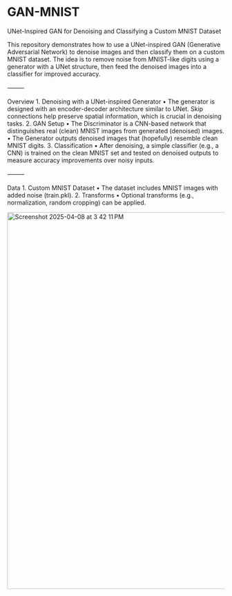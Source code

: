 # GAN-MNIST

UNet-Inspired GAN for Denoising and Classifying a Custom MNIST Dataset

This repository demonstrates how to use a UNet-inspired GAN (Generative Adversarial Network) to denoise images and then classify them on a custom MNIST dataset. The idea is to remove noise from MNIST-like digits using a generator with a UNet structure, then feed the denoised images into a classifier for improved accuracy.

⸻

Overview
	1.	Denoising with a UNet-inspired Generator
	•	The generator is designed with an encoder-decoder architecture similar to UNet. Skip connections help preserve spatial information, which is crucial in denoising tasks.
	2.	GAN Setup
	•	The Discriminator is a CNN-based network that distinguishes real (clean) MNIST images from generated (denoised) images.
	•	The Generator outputs denoised images that (hopefully) resemble clean MNIST digits.
	3.	Classification
	•	After denoising, a simple classifier (e.g., a CNN) is trained on the clean MNIST set and tested on denoised outputs to measure accuracy improvements over noisy inputs.

⸻

Data
	1.	Custom MNIST Dataset
	•	The dataset includes MNIST images with added noise (train.pkl).
	2.	Transforms
	•	Optional transforms (e.g., normalization, random cropping) can be applied.

<img width="873" alt="Screenshot 2025-04-08 at 3 42 11 PM" src="https://github.com/user-attachments/assets/d693ad8f-ad42-4622-ba9d-7e874e8e6e54" />
